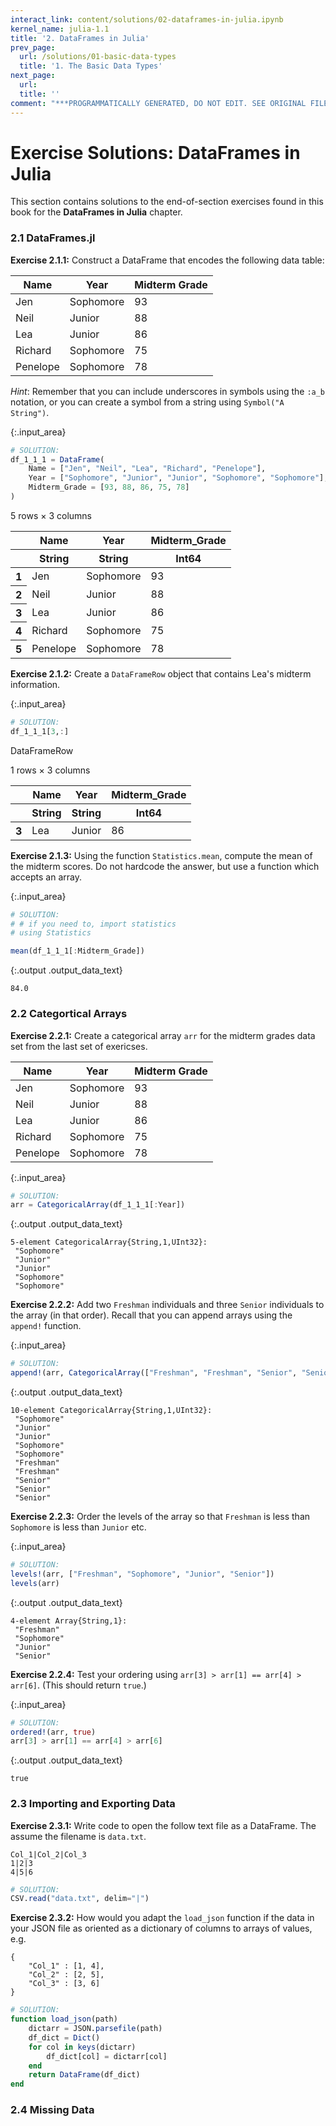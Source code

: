 ```yaml
---
interact_link: content/solutions/02-dataframes-in-julia.ipynb
kernel_name: julia-1.1
title: '2. DataFrames in Julia'
prev_page:
  url: /solutions/01-basic-data-types
  title: '1. The Basic Data Types'
next_page:
  url: 
  title: ''
comment: "***PROGRAMMATICALLY GENERATED, DO NOT EDIT. SEE ORIGINAL FILES IN /content***"
---
```


# Exercise Solutions: DataFrames in Julia

This section contains solutions to the end-of-section exercises found in this book for the **DataFrames in Julia** chapter.

<div id="s01"></div>

### 2.1 DataFrames.jl

**Exercise 2.1.1:** Construct a DataFrame that encodes the following data table:

| Name | Year | Midterm Grade |
|-----|-----|-----|
| Jen | Sophomore | 93 |
| Neil | Junior | 88 |
| Lea | Junior | 86 |
| Richard | Sophomore | 75 |
| Penelope | Sophomore | 78 |

_Hint_: Remember that you can include underscores in symbols using the `:a_b` notation, or you can create a symbol from a string using `Symbol("A String")`.



{:.input_area}
```julia
# SOLUTION:
df_1_1_1 = DataFrame(
    Name = ["Jen", "Neil", "Lea", "Richard", "Penelope"],
    Year = ["Sophomore", "Junior", "Junior", "Sophomore", "Sophomore"],
    Midterm_Grade = [93, 88, 86, 75, 78]
)
```





<div markdown="0" class="output output_html">
<table class="data-frame"><thead><tr><th></th><th>Name</th><th>Year</th><th>Midterm_Grade</th></tr><tr><th></th><th>String</th><th>String</th><th>Int64</th></tr></thead><tbody><p>5 rows × 3 columns</p><tr><th>1</th><td>Jen</td><td>Sophomore</td><td>93</td></tr><tr><th>2</th><td>Neil</td><td>Junior</td><td>88</td></tr><tr><th>3</th><td>Lea</td><td>Junior</td><td>86</td></tr><tr><th>4</th><td>Richard</td><td>Sophomore</td><td>75</td></tr><tr><th>5</th><td>Penelope</td><td>Sophomore</td><td>78</td></tr></tbody></table>
</div>



**Exercise 2.1.2:** Create a `DataFrameRow` object that contains Lea's midterm information.



{:.input_area}
```julia
# SOLUTION:
df_1_1_1[3,:]
```





<div markdown="0" class="output output_html">
<p>DataFrameRow</p><table class="data-frame"><thead><tr><th></th><th>Name</th><th>Year</th><th>Midterm_Grade</th></tr><tr><th></th><th>String</th><th>String</th><th>Int64</th></tr></thead><tbody><p>1 rows × 3 columns</p><tr><th>3</th><td>Lea</td><td>Junior</td><td>86</td></tr></tbody></table>
</div>



**Exercise 2.1.3:** Using the function `Statistics.mean`, compute the mean of the midterm scores. Do not hardcode the answer, but use a function which accepts an array.



{:.input_area}
```julia
# SOLUTION:
# # if you need to, import statistics
# using Statistics

mean(df_1_1_1[:Midterm_Grade])
```





{:.output .output_data_text}
```
84.0
```



<div id="s02"></div>

### 2.2 Categortical Arrays

**Exercise 2.2.1:** Create a categorical array `arr` for the midterm grades data set from the last set of exericses.

| Name | Year | Midterm Grade |
|-----|-----|-----|
| Jen | Sophomore | 93 |
| Neil | Junior | 88 |
| Lea | Junior | 86 |
| Richard | Sophomore | 75 |
| Penelope | Sophomore | 78 |



{:.input_area}
```julia
# SOLUTION:
arr = CategoricalArray(df_1_1_1[:Year])
```





{:.output .output_data_text}
```
5-element CategoricalArray{String,1,UInt32}:
 "Sophomore"
 "Junior"   
 "Junior"   
 "Sophomore"
 "Sophomore"
```



**Exercise 2.2.2:** Add two `Freshman` individuals and three `Senior` individuals to the array (in that order). Recall that you can append arrays using the `append!` function.



{:.input_area}
```julia
# SOLUTION:
append!(arr, CategoricalArray(["Freshman", "Freshman", "Senior", "Senior", "Senior"]))
```





{:.output .output_data_text}
```
10-element CategoricalArray{String,1,UInt32}:
 "Sophomore"
 "Junior"   
 "Junior"   
 "Sophomore"
 "Sophomore"
 "Freshman" 
 "Freshman" 
 "Senior"   
 "Senior"   
 "Senior"   
```



**Exercise 2.2.3:** Order the levels of the array so that `Freshman` is less than `Sophomore` is less than `Junior` etc.



{:.input_area}
```julia
# SOLUTION:
levels!(arr, ["Freshman", "Sophomore", "Junior", "Senior"])
levels(arr)
```





{:.output .output_data_text}
```
4-element Array{String,1}:
 "Freshman" 
 "Sophomore"
 "Junior"   
 "Senior"   
```



**Exercise 2.2.4:** Test your ordering using `arr[3] > arr[1] == arr[4] > arr[6]`. (This should return `true`.)



{:.input_area}
```julia
# SOLUTION:
ordered!(arr, true)
arr[3] > arr[1] == arr[4] > arr[6]
```





{:.output .output_data_text}
```
true
```



<div id="s03"></div>

### 2.3 Importing and Exporting Data

**Exercise 2.3.1:** Write code to open the follow text file as a DataFrame. The assume the filename is `data.txt`.

```
Col_1|Col_2|Col_3
1|2|3
4|5|6
```

```julia
# SOLUTION:
CSV.read("data.txt", delim="|")
```

**Exercise 2.3.2:** How would you adapt the `load_json` function if the data in your JSON file as oriented as a dictionary of columns to arrays of values, e.g.

```
{ 
    "Col_1" : [1, 4],
    "Col_2" : [2, 5],
    "Col_3" : [3, 6]
}
```

```julia
# SOLUTION:
function load_json(path)
    dictarr = JSON.parsefile(path)
    df_dict = Dict()
    for col in keys(dictarr)
        df_dict[col] = dictarr[col]
    end
    return DataFrame(df_dict)
end
```

<div id="s04"></div>

### 2.4 Missing Data
